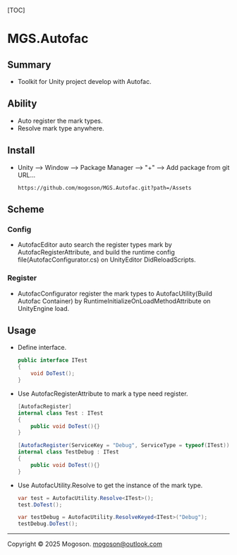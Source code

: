 [TOC]

# MGS.Autofac

## Summary
- Toolkit for Unity project develop with Autofac. 

## Ability
- Auto register the mark types.
- Resolve mark type anywhere.

## Install

- Unity --> Window --> Package Manager --> "+" --> Add package from git URL...

  ```text
  https://github.com/mogoson/MGS.Autofac.git?path=/Assets
  ```

## Scheme
### Config
- AutofacEditor auto search the register types mark by AutofacRegisterAttribute, and build the runtime config file(AutofacConfigurator.cs) on UnityEditor DidReloadScripts.

### Register
- AutofacConfigurator register the mark types to AutofacUtility(Build Autofac Container) by RuntimeInitializeOnLoadMethodAttribute on UnityEngine load.

## Usage

- Define interface.

  ```c#
  public interface ITest
  {
      void DoTest();
  }
  ```

- Use AutofacRegisterAttribute to mark a type need register.

  ```c#
  [AutofacRegister]
  internal class Test : ITest
  {
      public void DoTest(){}
  }
  
  [AutofacRegister(ServiceKey = "Debug", ServiceType = typeof(ITest))]
  internal class TestDebug : ITest
  {
      public void DoTest(){}
  }
  ```
- Use AutofacUtility.Resolve to get the instance of the mark type.

  ```c#
  var test = AutofacUtility.Resolve<ITest>();
  test.DoTest();
  
  var testDebug = AutofacUtility.ResolveKeyed<ITest>("Debug");
  testDebug.DoTest();
  ```

------

Copyright © 2025 Mogoson.	mogoson@outlook.com